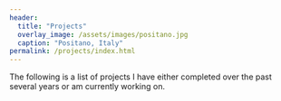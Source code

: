 ```yaml
---
header:
  title: "Projects"
  overlay_image: /assets/images/positano.jpg
  caption: "Positano, Italy"
permalink: /projects/index.html
---
```

The following is a list of projects I have either completed over the past several years or am currently working on.
